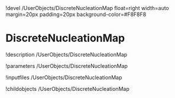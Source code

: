 <!-- MOOSE Object Documentation Stub: Remove this when content is added. -->!devel /UserObjects/DiscreteNucleationMap float=right width=auto margin=20px padding=20px background-color=#F8F8F8


# DiscreteNucleationMap
!description /UserObjects/DiscreteNucleationMap

!parameters /UserObjects/DiscreteNucleationMap

!inputfiles /UserObjects/DiscreteNucleationMap

!childobjects /UserObjects/DiscreteNucleationMap
